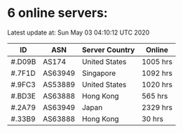 # 6 online servers:

Latest update at: Sun May 03 04:10:12 UTC 2020

| ID | ASN | Server Country | Online |
| -- | --- | -------------- | ------ |
| #.D09B | AS174 | United States | 1005 hrs |
| #.7F1D | AS63949 | Singapore | 1092 hrs |
| #.9FC3 | AS53889 | United States | 1020 hrs |
| #.BD3E | AS63888 | Hong Kong | 565 hrs |
| #.2A79 | AS63949 | Japan | 2329 hrs |
| #.33B9 | AS63888 | Hong Kong | 30 hrs |

